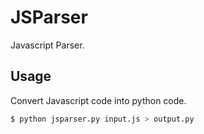 # JSParser

Javascript Parser.



## Usage

Convert Javascript code into python code.

```bash
$ python jsparser.py input.js > output.py
```

